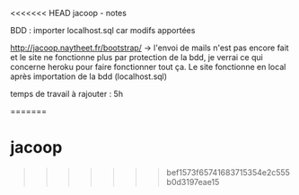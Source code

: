 <<<<<<< HEAD
jacoop - notes

BDD : importer localhost.sql car modifs apportées

http://jacoop.naytheet.fr/bootstrap/
 -> l'envoi de mails n'est pas encore fait et le site ne fonctionne plus par protection de la bdd, je verrai ce qui concerne heroku pour faire fonctionner tout ça. Le site fonctionne en local après importation de la bdd (localhost.sql)

temps de travail à rajouter : 5h

=======
# jacoop
>>>>>>> bef1573f65741683715354e2c555b0d3197eae15

